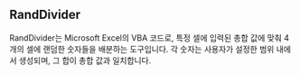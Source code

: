 ## RandDivider
RandDivider는 Microsoft Excel의 VBA 코드로, 특정 셀에 입력된 총합 값에 맞춰 4개의 셀에 랜덤한 숫자들을 배분하는 도구입니다. 각 숫자는 사용자가 설정한 범위 내에서 생성되며, 그 합이 총합 값과 일치합니다.
